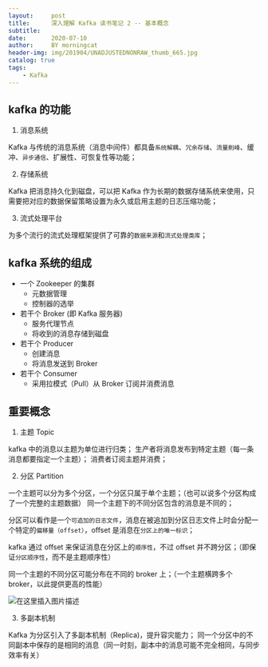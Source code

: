 ```yaml
---
layout:     post
title:      深入理解 Kafka 读书笔记 2 -- 基本概念
subtitle:   
date:       2020-07-10
author:     BY morningcat
header-img: img/201904/UNADJUSTEDNONRAW_thumb_665.jpg
catalog: true
tags:
    - Kafka
---
```




## kafka 的功能

1. 消息系统

Kafka 与传统的消息系统（消息中间件）都具备`系统解耦`、`冗余存储`、`流量削峰`、缓冲、`异步通信`、扩展性、可恢复性等功能；

2. 存储系统

Kafka 把消息持久化到磁盘，可以把 Kafka 作为长期的数据存储系统来使用，只需要把对应的数据保留策略设置为永久或启用主题的日志压缩功能；

3. 流式处理平台

为多个流行的流式处理框架提供了可靠的`数据来源`和`流式处理类库`；

## kafka 系统的组成

- 一个 Zookeeper 的集群
    - 元数据管理
    - 控制器的选举
- 若干个 Broker (即 Kafka 服务器)
    - 服务代理节点
    - 将收到的消息存储到磁盘
- 若干个 Producer
    - 创建消息
    - 将消息发送到 Broker
- 若干个 Consumer
    - 采用拉模式（Pull）从 Broker 订阅并消费消息

## 重要概念

1. 主题 Topic

kafka 中的消息以主题为单位进行归类；
生产者将消息发布到特定主题（每一条消息都要指定一个主题）；
消费者订阅主题并消费；


2. 分区 Partition

一个主题可以分为多个分区，一个分区只属于单个主题；（也可以说多个分区构成了一个完整的主题数据）
同一个主题下的不同分区包含的消息是不同的；

分区可以看作是一个`可追加的日志文件`，消息在被追加到分区日志文件上时会分配一个特定的`偏移量（offset）`，offset 是消息在`分区上的唯一标识`；

kafka 通过 offset 来保证消息在分区上的`顺序性`，不过 offset 并不跨分区；（即保证`分区顺序性`，而不是主题顺序性）

同一个主题的不同分区可能分布在不同的 broker 上；（一个主题横跨多个 broker，以此提供更高的性能）

![在这里插入图片描述](https://img-blog.csdnimg.cn/20200710161319574.png?x-oss-process=image/watermark,type_ZmFuZ3poZW5naGVpdGk,shadow_10,text_aHR0cHM6Ly9ibG9nLmNzZG4ubmV0L3UwMTM4Mzc4MjU=,size_16,color_FFFFFF,t_70)


3. 多副本机制

Kafka 为分区引入了多副本机制（Replica)，提升容灾能力；
同一个分区中的不同副本中保存的是相同的消息（同一时刻，副本中的消息可能不完全相同，与同步效率有关）




